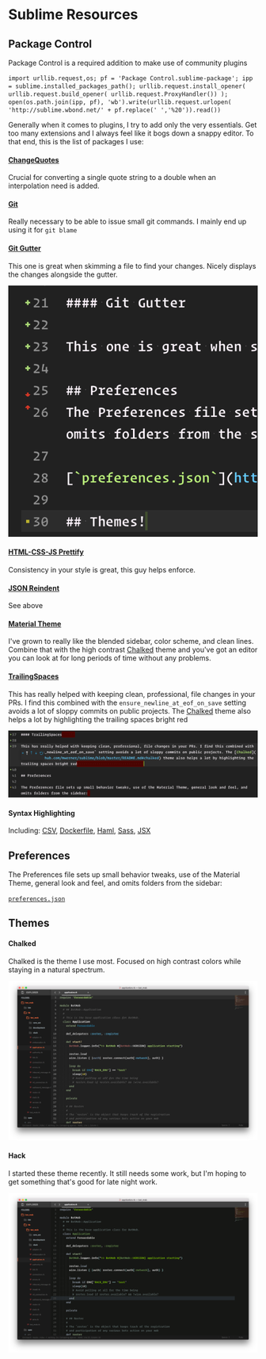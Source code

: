 # Sublime Resources

## Package Control

Package Control is a required addition to make use of community plugins

```
import urllib.request,os; pf = 'Package Control.sublime-package'; ipp = sublime.installed_packages_path(); urllib.request.install_opener( urllib.request.build_opener( urllib.request.ProxyHandler()) ); open(os.path.join(ipp, pf), 'wb').write(urllib.request.urlopen( 'http://sublime.wbond.net/' + pf.replace(' ','%20')).read())
```

Generally when it comes to plugins, I try to add only the very essentials. Get too many extensions and I always feel like it bogs down a snappy editor. To that end, this is the list of packages I use:

#### [ChangeQuotes](https://github.com/colinta/SublimeChangeQuotes)

Crucial for converting a single quote string to a double when an interpolation need is added.

#### [Git](https://github.com/kemayo/sublime-text-git)

Really necessary to be able to issue small git commands. I mainly end up using it for `git blame`

#### [Git Gutter](https://github.com/jisaacks/GitGutter)

This one is great when skimming a file to find your changes. Nicely displays the changes alongside the gutter.

![Git Gutter Plugin](./assets/git_gutter.png)

#### [HTML-CSS-JS Prettify](https://github.com/victorporof/Sublime-HTMLPrettify)

Consistency in your style is great, this guy helps enforce.

#### [JSON Reindent](https://github.com/ThomasKliszowski/json_reindent)

See above

#### [Material Theme](https://github.com/equinusocio/material-theme)

I've grown to really like the blended sidebar, color scheme, and clean lines. Combine that with the high contrast [Chalked](https://github.com/mwerner/sublime/blob/master/README.md#chalked) theme and you've got an editor you can look at for long periods of time without any problems.

#### [TrailingSpaces](https://github.com/SublimeText/TrailingSpaces)

This has really helped with keeping clean, professional, file changes in your PRs. I find this combined with the `ensure_newline_at_eof_on_save` setting avoids a lot of sloppy commits on public projects. The [Chalked](https://github.com/mwerner/sublime/blob/master/README.md#chalked) theme also helps a lot by highlighting the trailing spaces bright red

![Trailing Spaces Plugin](./assets/trailing_spaces.png)

#### Syntax Highlighting

Including: [CSV](https://github.com/ericmartel/Sublime-Text-2-CSV-Plugin), [Dockerfile](https://github.com/asbjornenge/Docker.tmbundle), [Haml](https://github.com/pachkovsky/sublime-html-to-haml), [Sass](https://github.com/nathos/sass-textmate-bundle), [JSX](https://github.com/allanhortle/JSX)

## Preferences

The Preferences file sets up small behavior tweaks, use of the Material Theme, general look and feel, and omits folders from the sidebar:

[`preferences.json`](https://github.com/mwerner/sublime/blob/master/preferences.json)

## Themes

#### Chalked

Chalked is the theme I use most. Focused on high contrast colors while staying in a natural spectrum.

![chalked.png](./assets/chalked.png)

#### Hack

I started these theme recently. It still needs some work, but I'm hoping to get something that's good for late night work.

![hack.png](./assets/hack.png)
